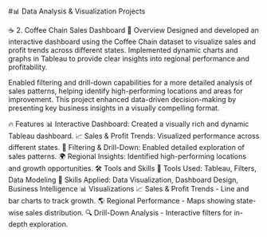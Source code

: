 #📊 Data Analysis & Visualization Projects


☕ 2. Coffee Chain Sales Dashboard
📌 Overview
Designed and developed an interactive dashboard using the Coffee Chain dataset to visualize sales and profit trends across different states. Implemented dynamic charts and graphs in Tableau to provide clear insights into regional performance and profitability.

Enabled filtering and drill-down capabilities for a more detailed analysis of sales patterns, helping identify high-performing locations and areas for improvement. This project enhanced data-driven decision-making by presenting key business insights in a visually compelling format.

🔥 Features
📊 Interactive Dashboard: Created a visually rich and dynamic Tableau dashboard.
📈 Sales & Profit Trends: Visualized performance across different states.
🎯 Filtering & Drill-Down: Enabled detailed exploration of sales patterns.
🌍 Regional Insights: Identified high-performing locations and growth opportunities.
🛠 Tools and Skills
🚀 Tools Used: Tableau, Filters, Data Modeling
🎯 Skills Applied: Data Visualization, Dashboard Design, Business Intelligence
📊 Visualizations
📈 Sales & Profit Trends - Line and bar charts to track growth.
🌎 Regional Performance - Maps showing state-wise sales distribution.
🔍 Drill-Down Analysis - Interactive filters for in-depth exploration.
